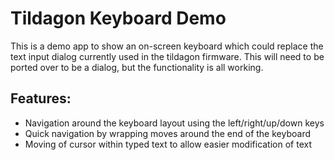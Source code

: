 # Tildagon Keyboard Demo

This is a demo app to show an on-screen keyboard which could replace the text input dialog currently used in the tildagon firmware. This will need to be ported over to be a dialog, but the functionality is all working.

## Features:
- Navigation around the keyboard layout using the left/right/up/down keys
- Quick navigation by wrapping moves around the end of the keyboard
- Moving of cursor within typed text to allow easier modification of text
